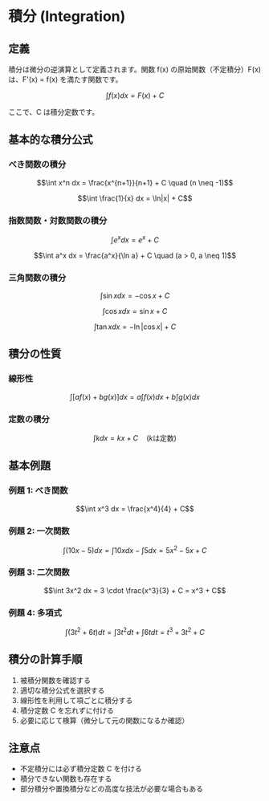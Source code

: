 # 積分 (Integration)

## 定義

積分は微分の逆演算として定義されます。関数 f(x) の原始関数（不定積分）F(x) は、F'(x) = f(x) を満たす関数です。

$$\int f(x) dx = F(x) + C$$

ここで、C は積分定数です。

## 基本的な積分公式

### べき関数の積分

$$\int x^n dx = \frac{x^{n+1}}{n+1} + C \quad (n \neq -1)$$

$$\int \frac{1}{x} dx = \ln|x| + C$$

### 指数関数・対数関数の積分

$$\int e^x dx = e^x + C$$

$$\int a^x dx = \frac{a^x}{\ln a} + C \quad (a > 0, a \neq 1)$$

### 三角関数の積分

$$\int \sin x dx = -\cos x + C$$

$$\int \cos x dx = \sin x + C$$

$$\int \tan x dx = -\ln|\cos x| + C$$

## 積分の性質

### 線形性

$$\int [af(x) + bg(x)] dx = a\int f(x) dx + b\int g(x) dx$$

### 定数の積分

$$\int k dx = kx + C \quad (k \text{は定数})$$

## 基本例題

### 例題 1: べき関数

$$\int x^3 dx = \frac{x^4}{4} + C$$

### 例題 2: 一次関数

$$\int (10x - 5) dx = \int 10x dx - \int 5 dx = 5x^2 - 5x + C$$

### 例題 3: 二次関数

$$\int 3x^2 dx = 3 \cdot \frac{x^3}{3} + C = x^3 + C$$

### 例題 4: 多項式

$$\int (3t^2 + 6t) dt = \int 3t^2 dt + \int 6t dt = t^3 + 3t^2 + C$$

## 積分の計算手順

1. 被積分関数を確認する
2. 適切な積分公式を選択する
3. 線形性を利用して項ごとに積分する
4. 積分定数 C を忘れずに付ける
5. 必要に応じて検算（微分して元の関数になるか確認）

## 注意点

- 不定積分には必ず積分定数 C を付ける
- 積分できない関数も存在する
- 部分積分や置換積分などの高度な技法が必要な場合もある
